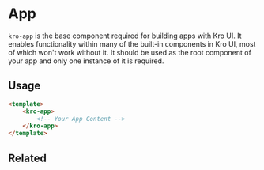 # App
`kro-app` is the base component required for building apps with Kro UI. It enables functionality within many of the built-in components in Kro UI, most of which won't work without it. It should be used as the root component of your app and only one instance of it is required.

## Usage
```html
<template>
    <kro-app>
        <!-- Your App Content -->
    </kro-app>
</template>
```

## Related
<press-article-link title="Alerts" subtitle="Because alerts are fun" to="/components/alert"></press-article-link>